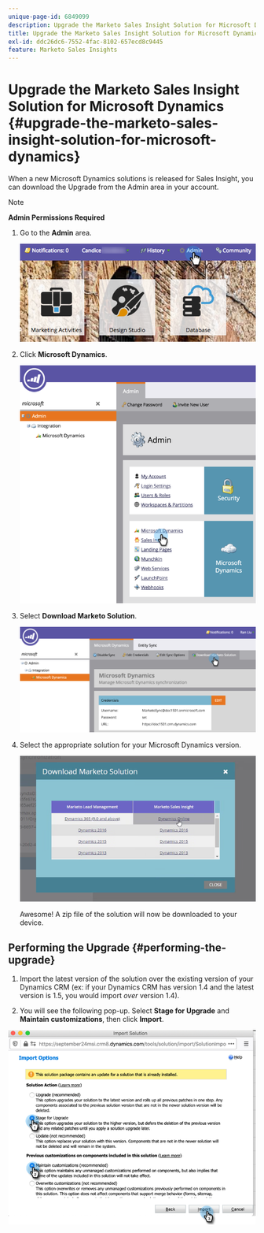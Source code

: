 ```yaml
---
unique-page-id: 6849099
description: Upgrade the Marketo Sales Insight Solution for Microsoft Dynamics - Marketo Docs - Product Documentation
title: Upgrade the Marketo Sales Insight Solution for Microsoft Dynamics
exl-id: ddc26dc6-7552-4fac-8102-657ecd8c9445
feature: Marketo Sales Insights
---
```

# Upgrade the Marketo Sales Insight Solution for Microsoft Dynamics {#upgrade-the-marketo-sales-insight-solution-for-microsoft-dynamics}

When a new Microsoft Dynamics solutions is released for Sales Insight, you can download the Upgrade from the Admin area in your account.

>[!NOTE]
>
>**Admin Permissions Required**

1. Go to the **Admin** area.

   ![](assets/upgrade-the-marketo-sales-insight-solution-for-microsoft-dynamics-1.png)

1. Click **Microsoft Dynamics**.

   ![](assets/upgrade-the-marketo-sales-insight-solution-for-microsoft-dynamics-2.png)

1. Select **Download Marketo Solution**.

   ![](assets/upgrade-the-marketo-sales-insight-solution-for-microsoft-dynamics-3.png)

1. Select the appropriate solution for your Microsoft Dynamics version.

   ![](assets/upgrade-the-marketo-sales-insight-solution-for-microsoft-dynamics-4.png)

   Awesome! A zip file of the solution will now be downloaded to your device.

## Performing the Upgrade {#performing-the-upgrade}

1. Import the latest version of the solution over the existing version of your Dynamics CRM (ex: if your Dynamics CRM has version 1.4 and the latest version is 1.5, you would import _over_ version 1.4).

2. You will see the following pop-up. Select **Stage for Upgrade** and **Maintain customizations**, then click **Import**.

![](assets/upgrade-the-marketo-sales-insight-solution-for-microsoft-dynamics-5.png)
